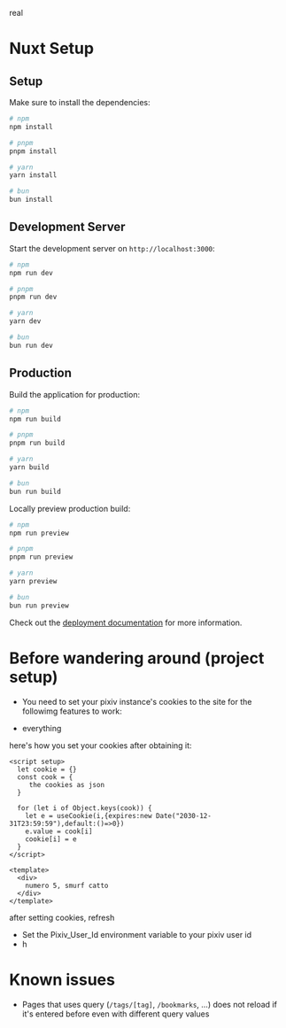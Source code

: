 real


# Nuxt Setup

## Setup

Make sure to install the dependencies:

```bash
# npm
npm install

# pnpm
pnpm install

# yarn
yarn install

# bun
bun install
```

## Development Server

Start the development server on `http://localhost:3000`:

```bash
# npm
npm run dev

# pnpm
pnpm run dev

# yarn
yarn dev

# bun
bun run dev
```

## Production

Build the application for production:

```bash
# npm
npm run build

# pnpm
pnpm run build

# yarn
yarn build

# bun
bun run build
```

Locally preview production build:

```bash
# npm
npm run preview

# pnpm
pnpm run preview

# yarn
yarn preview

# bun
bun run preview
```

Check out the [deployment documentation](https://nuxt.com/docs/getting-started/deployment) for more information.


# Before wandering around (project setup)
- You need to set your pixiv instance's cookies to the site for the followimg features to work:
+ everything

here's how you set your cookies after obtaining it: 
```
<script setup>
  let cookie = {}
  const cook = {
     the cookies as json 
  }

  for (let i of Object.keys(cook)) {
    let e = useCookie(i,{expires:new Date("2030-12-31T23:59:59"),default:()=>0})
    e.value = cook[i]
    cookie[i] = e
  }
</script>

<template>
  <div>
    numero 5, smurf catto
  </div>
</template>
```
after setting cookies, refresh

- Set the Pixiv_User_Id environment variable to your pixiv user id 
- h

# Known issues
- Pages that uses query (`/tags/[tag]`, `/bookmarks`, ...) does not reload if it's entered before even with different query values

